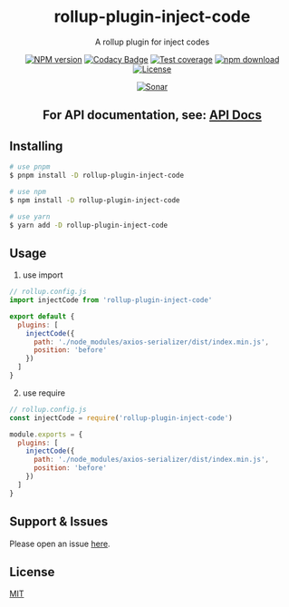 <div style="text-align: center;" align="center">

# rollup-plugin-inject-code

A rollup plugin for inject codes

[![NPM version][npm-image]][npm-url]
[![Codacy Badge][codacy-image]][codacy-url]
[![Test coverage][codecov-image]][codecov-url]
[![npm download][download-image]][download-url]
[![License][license-image]][license-url]

[![Sonar][sonar-image]][sonar-url]

</div>

<div style="text-align: center; margin-bottom: 20px;" align="center">

## **For API documentation, see: [API Docs](./docs/modules.md)**

</div>

## Installing

```bash
# use pnpm
$ pnpm install -D rollup-plugin-inject-code

# use npm
$ npm install -D rollup-plugin-inject-code

# use yarn
$ yarn add -D rollup-plugin-inject-code
```

## Usage

1. use import

```js
// rollup.config.js
import injectCode from 'rollup-plugin-inject-code'

export default {
  plugins: [
    injectCode({
      path: './node_modules/axios-serializer/dist/index.min.js',
      position: 'before'
    })
  ]
}
```

2. use require

```js
// rollup.config.js
const injectCode = require('rollup-plugin-inject-code')

module.exports = {
  plugins: [
    injectCode({
      path: './node_modules/axios-serializer/dist/index.min.js',
      position: 'before'
    })
  ]
}
```

## Support & Issues

Please open an issue [here](https://github.com/saqqdy/rollup-plugin-inject-code/issues).

## License

[MIT](LICENSE)

[npm-image]: https://img.shields.io/npm/v/rollup-plugin-inject-code.svg?style=flat-square
[npm-url]: https://npmjs.org/package/rollup-plugin-inject-code
[codacy-image]: https://app.codacy.com/project/badge/Grade/f70d4880e4ad4f40aa970eb9ee9d0696
[codacy-url]: https://www.codacy.com/gh/saqqdy/rollup-plugin-inject-code/dashboard?utm_source=github.com&utm_medium=referral&utm_content=saqqdy/rollup-plugin-inject-code&utm_campaign=Badge_Grade
[codecov-image]: https://img.shields.io/codecov/c/github/saqqdy/rollup-plugin-inject-code.svg?style=flat-square
[codecov-url]: https://codecov.io/github/saqqdy/rollup-plugin-inject-code?branch=master
[download-image]: https://img.shields.io/npm/dm/rollup-plugin-inject-code.svg?style=flat-square
[download-url]: https://npmjs.org/package/rollup-plugin-inject-code
[license-image]: https://img.shields.io/badge/License-MIT-blue.svg
[license-url]: LICENSE
[sonar-image]: https://sonarcloud.io/api/project_badges/quality_gate?project=saqqdy_rollup-plugin-inject-code
[sonar-url]: https://sonarcloud.io/dashboard?id=saqqdy_rollup-plugin-inject-code
